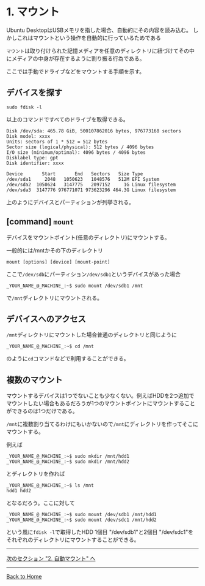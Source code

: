 <!--

This document is written in Markdown.
You can preview on such as VisualStudio Code.
If you want to know more, search with "vscode markdown" or refer to official document https://code.visualstudio.com/Docs/languages/markdown .

-->

# 1. マウント

Ubuntu DesktopはUSBメモリを指した場合、自動的にその内容を読み込む。
しかしこれはマウントという操作を自動的に行っているためである

`マウント`は取り付けられた記憶メディアを任意のディレクトリに紐づけてその中にメディアの中身が存在するように割り振る行為である。

ここでは手動でドライブなどをマウントする手順を示す。

## デバイスを探す

```
sudo fdisk -l
```
以上のコマンドですべてのドライブを取得できる。
```
Disk /dev/sda: 465.78 GiB, 500107862016 bytes, 976773168 sectors
Disk model: xxxx
Units: sectors of 1 * 512 = 512 bytes
Sector size (logical/physical): 512 bytes / 4096 bytes
I/O size (minimum/optimal): 4096 bytes / 4096 bytes
Disklabel type: gpt
Disk identifier: xxxx

Device       Start       End   Sectors   Size Type
/dev/sda1     2048   1050623   1048576   512M EFI System
/dev/sda2  1050624   3147775   2097152     1G Linux filesystem
/dev/sda3  3147776 976771071 973623296 464.3G Linux filesystem
```
上のようにデバイスとパーティションが列挙される。


## [command] `mount`

デバイスをマウントポイント(任意のディレクトリ)にマウントする。

一般的には/mntかその下のディレクトリ

```
mount [options] [device] [mount-point]
```
ここで`/dev/sdb`にパーティション`/dev/sdb1`というデバイスがあった場合

```
_YOUR_NAME_@_MACHINE_:~$ sudo mount /dev/sdb1 /mnt
```
で`/mnt`ディレクトリにマウントされる。

## デバイスへのアクセス

`/mnt`ディレクトリにマウントした場合普通のディレクトリと同じように
```
_YOUR_NAME_@_MACHINE_:~$ cd /mnt
```
のように`cd`コマンドなどで利用することができる。

## 複数のマウント

マウントするデバイスは1つでないことも少なくない。例えばHDDを2つ追加でマウントしたい場合もあるだろうが1つのマウントポイントにマウントすることができるのは1つだけである。

`/mnt`に複数割り当てるわけにもいかないので`/mnt`にディレクトリを作ってそこにマウントする。

例えば
```
_YOUR_NAME_@_MACHINE_:~$ sudo mkdir /mnt/hdd1
_YOUR_NAME_@_MACHINE_:~$ sudo mkdir /mnt/hdd2
```
とディレクトリを作れば
```
_YOUR_NAME_@_MACHINE_:~$ ls /mnt
hdd1 hdd2
```
となるだろう。ここに対して
```
_YOUR_NAME_@_MACHINE_:~$ sudo mount /dev/sdb1 /mnt/hdd1
_YOUR_NAME_@_MACHINE_:~$ sudo mount /dev/sdc1 /mnt/hdd2
```
という風に`fdisk -l`で取得したHDD 1個目 "/dev/sdb1"と2個目 "/dev/sdc1"をそれぞれのディレクトリにマウントすることができる。

----

[次のセクション "2. 自動マウント" へ](./2_AutoMount.md)

----
[Back to Home](../readme.md)

<!-- Written by Croyfet in 2022-->
